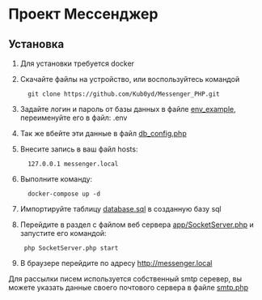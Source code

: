 # Проект Мессенджер

## Установка

1. Для установки требуется docker
2. Скачайте файлы на устройство, или воспользуйтесь командой

         git clone https://github.com/Kub0yd/Messenger_PHP.git
3. Задайте логин и пароль от базы данных в файле [env_example](./env_example), переименуйте его в файл: .env
4. Так же вбейте эти данные в файл [db_config.php](./code/config/db_config.php)
5. Внесите запись в ваш файл hosts:

         127.0.0.1 messenger.local
6. Выполните команду:

         docker-compose up -d
7. Импортируйте таблицу [database.sql](/Messanger_PHP/database.sql) в созданную базу sql
7. Перейдите в раздел с файлом веб сервера [app/SocketServer.php](./code/app/SocketServer.php) и запустите его командой:

        php SocketServer.php start
8. В браузере перейдите по адресу http://messenger.local

Для рассылки писем используется собственный smtp серевер, вы можете указать данные своего почтового сервера в файле [smtp.php](./code/config/smtp.php)
